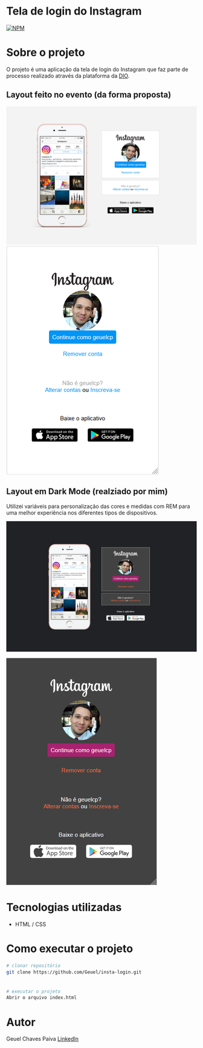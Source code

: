 # Tela de login do Instagram
[![NPM](https://img.shields.io/npm/l/react)](https://github.com/Geuel/insta-login/blob/main/LICENSE) 

# Sobre o projeto

O projeto é uma aplicação da tela de login do Instagram que faz parte de processo realizado através da plataforma da [DIO](https://digitalinnovation.one/).

## Layout feito no evento (da forma proposta)
![Web](https://raw.githubusercontent.com/Geuel/assets/main/instagram/telawhite.png)
![Mobile](https://raw.githubusercontent.com/Geuel/assets/main/instagram/telamobilewhite.png)

## Layout em Dark Mode (realziado por mim)
Utilizei variáveis para personalização das cores e medidas com REM para uma melhor experiência nos diferentes tipos de dispositivos.

![WebDark](https://raw.githubusercontent.com/Geuel/assets/main/instagram/teladark.png)

![MobileDark](https://raw.githubusercontent.com/Geuel/assets/main/instagram/teladarkmobile.png)

# Tecnologias utilizadas
- HTML / CSS 
  
# Como executar o projeto

```bash
# clonar repositório
git clone https://github.com/Geuel/insta-login.git


# executar o projeto
Abrir o arquivo index.html
```

# Autor

Geuel Chaves Paiva
[LinkedIn](https://www.linkedin.com/in/geuel-chaves-paiva-b0488514a/)

